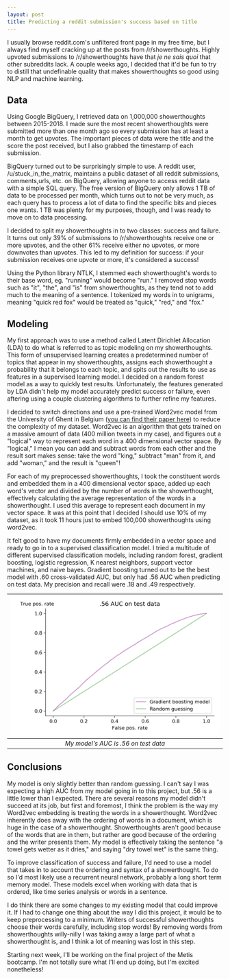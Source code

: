 ```yaml
---
layout: post
title: Predicting a reddit submission's success based on title
--- 
```


I usually browse reddit.com's unfiltered front page in my free time, but I always find myself cracking up at the posts from /r/showerthoughts. Highly upvoted submissions to /r/showerthoughts have that *je ne sais quoi* that other subreddits lack. A couple weeks ago, I decided that it'd be fun to try to distill that undefinable quality that makes showerthoughts so good using NLP and machine learning. 

## Data
Using Google BigQuery, I retrieved data on 1,000,000 showerthoughts between 2015-2018. I made sure the most recent showerthoughts were submitted more than one month ago so every submission has at least a month to get upvotes. The important pieces of data were the title and the score the post received, but I also grabbed the timestamp of each submission.

BigQuery turned out to be surprisingly simple to use. A reddit user, /u/stuck_in_the_matrix, maintains a public dataset of all reddit submissions, comments,urls, etc. on BigQuery, allowing anyone to access reddit data with a simple SQL query. The free version of BigQuery only allows 1 TB of data to be processed per month, which turns out to not be very much, as each query has to process a lot of data to find the specific bits and pieces one wants. 1 TB was plenty for my purposes, though, and I was ready to move on to data processing. 

I decided to split my showerthoughts in to two classes: success and failure. It turns out only 39% of submissions to /r/showerthoughts receive one or more upvotes, and the other 61% receive either no upvotes, or more downvotes than upvotes. This led to my definition for success: if your submission receives one upvote or more, it's considered a success! 

Using the Python library NTLK, I stemmed each showerthought's words to their base word, eg. "running" would become "run." I removed stop words such as "it", "the", and "is" from showerthoughts, as they tend not to add much to the meaning of a sentence. I tokenized my words in to unigrams, meaning "quick red fox" would be treated as "quick," "red," and "fox." 

## Modeling

My first approach was to use a method called Latent Dirichlet Allocation (LDA) to do what is referred to as topic modeling on my showerthoughts. This form of unsupervised learning creates a predetermined number of topics that appear in my showerthoughts, assigns each showerthought a probability that it belongs to each topic, and spits out the results to use as features in a supervised learning model. I decided on a random forest model as a way to quickly test results. Unfortunately, the features generated by LDA didn't help my model accurately predict success or failure, even aftering using a couple clustering algorithms to further refine my features.

I decided to switch directions and use a pre-trained Word2vec model from the University of Ghent in Belgium ([you can find their paper here](https://fredericgodin.com/papers/Named%20Entity%20Recognition%20for%20Twitter%20Microposts%20using%20Distributed%20Word%20Representations.pdf)) to reduce the complexity of my dataset. Word2vec is an algorithm that gets trained on a massive amount of data (400 million tweets in my case), and figures out a "logical" way to represent each word in a 400 dimensional vector space. By "logical," I mean you can add and subtract words from each other and the result sort makes sense: take the word "king," subtract "man" from it, and add "woman," and the result is "queen"! 

For each of my preprocessed showerthoughts, I took the constituent words and embedded them in a 400 dimensional vector space, added up each word's vector and divided by the number of words in the showerthought, effectively calculating the average representation of the words in a showerthought. I used this average to represent each document in my vector space. It was at this point that I decided I should use 10% of my dataset, as it took 11 hours just to embed 100,000 showerthoughts using word2vec. 

It felt good to have my documents firmly embedded in a vector space and ready to go in to a supervised classification model. I tried a multitude of different supervised classification models, including random forest, gradient boosting, logistic regression, K nearest neighbors, support vector machines, and naive bayes. Gradient boosting turned out to be the best model with .60 cross-validated AUC, but only had .56 AUC when predicting on test data. My precision and recall were .18 and .49 respectively. 

| ![ROC AUC plot](../images/roc_auc.png) | 
|:--:| 
| *My model's AUC is .56 on test data* |

## Conclusions

My model is only slightly better than random guessing. I can't say I was expecting a high AUC from my model going in to this project, but .56 is a little lower than I expected. There are several reasons my model didn't succeed at its job, but first and foremost, I think the problem is the way my Word2vec embedding is treating the words in a showerthought. Word2vec inherently does away with the ordering of words in a document, which is huge in the case of a showerthought. Showerthoughts aren't good because of the words that are in them, but rather are good because of the ordering and the writer presents them. My model is effectively taking the sentence "a towel gets wetter as it dries," and saying "dry towel wet" is the same thing. 

To improve classification of success and failure, I'd need to use a model that takes in to account the ordering and syntax of a showerthought. To do so I'd most likely use a recurrent neural network, probably a long short term memory model. These models excel when working with data that is ordered, like time series analysis or words in a sentence. 

I do think there are some changes to my existing model that could improve it. If I had to change one thing about the way I did this project, it would be to keep preprocessing to a minimum. Writers of successful showerthoughts choose their words carefully, including stop words! By removing words from showerthoughts willy-nilly I was taking away a large part of what a showerthought is, and I think a lot of meaning was lost in this step. 

Starting next week, I'll be working on the final project of the Metis bootcamp. I'm not totally sure what I'll end up doing, but I'm excited nonetheless!